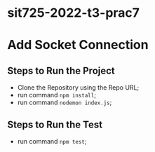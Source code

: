 # sit725-2022-t3-prac7

 Add Socket Connection
=============================

## Steps to Run the Project
 * Clone the Repository using the Repo URL;
 * run command `npm install`;
 *  run command `nodemon index.js`;

## Steps to Run the Test 
 * run command `npm test`;
 
